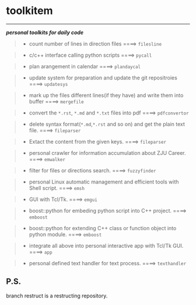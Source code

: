 # toolkitem
----
***personal toolkits for daily code***

> * count number of lines in direction files  ====>  `filesline`

> * c/c++ interface calling python scripts  ====>  `pycall`

> * plan arangement in calendar  ====>  `plandaycal`

> * update system for preparation and update the git repositroies  ====>  `updatesys`

> * mark up the files different lines(if they have) and write them into buffer  ====>  `mergefile`

> * convert the ```*.rst```, ```*.md``` and ```*.txt``` files into pdf  ====>  `pdfconvertor`

> * delete syntax format(```*.md```,```*.rst``` and so on) and get the plain text file.   ====>  `fileparser`

> * Extact the content from the given keys.  ====>  `fileparser`

> * personal crawler for information accumulation about ZJU Career.  ====>  `emwalker`

> * filter for files or directions search.  ====>  `fuzzyfinder`

> * personal Linux automatic management and efficient tools with Shell script.  ====> `emsh`

> * GUI with Tcl/Tk.  ====> `emgui`

> * boost::python for embeding python script into C++ project.  ====>  `emboost`

> * boost::python for extending C++ class or function object into python module.  ====>  `emboost`

> * integrate all above into personal interactive app with Tcl/Tk GUI.  ====>  `app`

> * personal defined text handler for text process.  ====>  `texthandler`

P.S.
------
branch restruct is a restructing repository.
